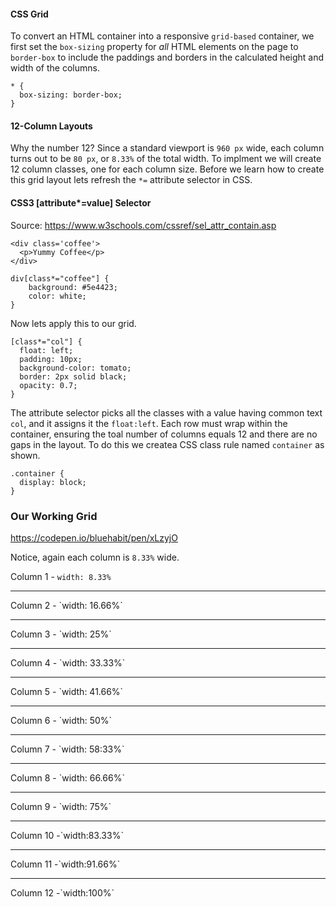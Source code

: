 #### CSS Grid

To convert an HTML container into a responsive `grid-based` container, we first set the `box-sizing` property for *all* HTML elements on the page to `border-box` to include the paddings and borders in the calculated height and width of the columns. 

```
* {
  box-sizing: border-box;
}
```

#### 12-Column Layouts

Why the number 12? Since a standard viewport is `960 px` wide, each column turns out to be `80 px`, or `8.33%` of the total width. To implment we will create 12 column classes, one for each column size. Before we learn how to create this grid layout lets refresh the `*=` attribute selector in CSS.

#### CSS3 [attribute*=value] Selector


Source: https://www.w3schools.com/cssref/sel_attr_contain.asp

```
<div class='coffee'>
  <p>Yummy Coffee</p>
</div>

div[class*="coffee"] {
    background: #5e4423;
    color: white;
}
```

Now lets apply this to our grid.

```
[class*="col"] {
  float: left;
  padding: 10px;
  background-color: tomato;
  border: 2px solid black;
  opacity: 0.7;
}
```

The attribute selector picks all the classes with a value having common text `col`, and it assigns it the `float:left`. Each row must wrap within the container, ensuring the toal number of columns equals 12 and there are no gaps in the layout. To do this we createa CSS class rule named `container` as shown.

```
.container {
  display: block;
}
```

### Our Working Grid

https://codepen.io/bluehabit/pen/xLzyjO

Notice, again each column is `8.33%` wide. 

Column 1 - `width: 8.33%`
<hr>
Column 2 - `width: 16.66%`
<hr>
Column 3 - `width: 25%`
<hr>
Column 4 - `width: 33.33%`
<hr>
Column 5 - `width: 41.66%`
<hr>
Column 6 - `width: 50%`
<hr>
Column 7 - `width: 58:33%`
<hr>
Column 8 - `width: 66.66%`
<hr>
Column 9 - `width: 75%`
<hr>
Column 10 -`width:83.33%`
<hr>
Column 11 -`width:91.66%`
<hr>
Column 12 -`width:100%`







